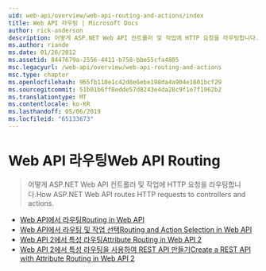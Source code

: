 ```yaml
---
uid: web-api/overview/web-api-routing-and-actions/index
title: Web API 라우팅 | Microsoft Docs
author: rick-anderson
description: 어떻게 ASP.NET Web API 컨트롤러 및 작업에 HTTP 요청을 라우팅합니다.
ms.author: riande
ms.date: 01/26/2012
ms.assetid: 8447679a-2556-4411-b758-bbe55cfa4805
msc.legacyurl: /web-api/overview/web-api-routing-and-actions
msc.type: chapter
ms.openlocfilehash: 965fb110e1c42d8e6ebe198da4a904e1601bcf29
ms.sourcegitcommit: 51b01b6ff8edde57d8243e4da28c9f1e7f1962b2
ms.translationtype: MT
ms.contentlocale: ko-KR
ms.lasthandoff: 05/06/2019
ms.locfileid: "65133673"
---
```

# <a name="web-api-routing"></a><span data-ttu-id="0be75-103">Web API 라우팅</span><span class="sxs-lookup"><span data-stu-id="0be75-103">Web API Routing</span></span>

> <span data-ttu-id="0be75-104">어떻게 ASP.NET Web API 컨트롤러 및 작업에 HTTP 요청을 라우팅합니다.</span><span class="sxs-lookup"><span data-stu-id="0be75-104">How ASP.NET Web API routes HTTP requests to controllers and actions.</span></span>

- [<span data-ttu-id="0be75-105">Web API에서 라우팅</span><span class="sxs-lookup"><span data-stu-id="0be75-105">Routing in Web API</span></span>](routing-in-aspnet-web-api.md)
- [<span data-ttu-id="0be75-106">Web API에서 라우팅 및 작업 선택</span><span class="sxs-lookup"><span data-stu-id="0be75-106">Routing and Action Selection in Web API</span></span>](routing-and-action-selection.md)
- [<span data-ttu-id="0be75-107">Web API 2에서 특성 라우팅</span><span class="sxs-lookup"><span data-stu-id="0be75-107">Attribute Routing in Web API 2</span></span>](attribute-routing-in-web-api-2.md)
- [<span data-ttu-id="0be75-108">Web API 2에서 특성 라우팅을 사용하여 REST API 만들기</span><span class="sxs-lookup"><span data-stu-id="0be75-108">Create a REST API with Attribute Routing in Web API 2</span></span>](create-a-rest-api-with-attribute-routing.md)

